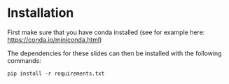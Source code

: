 Installation
============

First make sure that you have conda installed (see for example here: https://conda.io/miniconda.html)

The dependencies for these slides can then be installed with the following commands:

```
pip install -r requirements.txt
```
